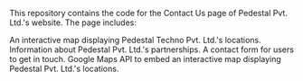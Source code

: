 This repository contains the code for the Contact Us page of Pedestal Pvt. Ltd.'s website. The page includes:

 An interactive map displaying Pedestal Techno Pvt. Ltd.'s locations.
 Information about Pedestal Pvt. Ltd.'s partnerships.
 A contact form for users to get in touch.
 Google Maps API to embed an interactive map displaying Pedestal Pvt. Ltd.'s locations.
